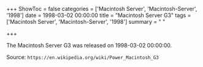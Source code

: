 +++
ShowToc = false
categories = ['Macintosh Server', 'Macintosh-Server', '1998']
date = 1998-03-02 00:00:00
title = "Macintosh Server G3"
tags = ['Macintosh Server', 'Macintosh-Server', '1998']
summary = " "

+++

The Macintosh Server G3 was released on 1998-03-02 00:00:00.

Source: `https://en.wikipedia.org/wiki/Power_Macintosh_G3`


